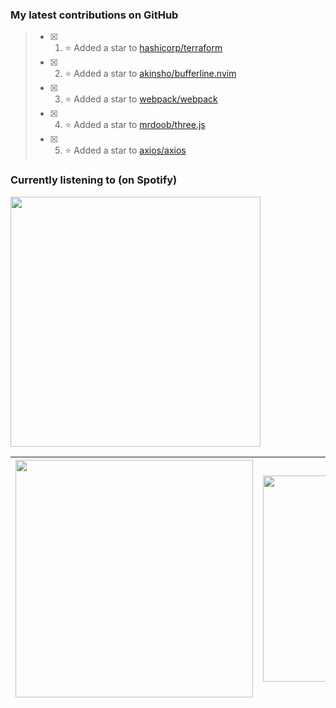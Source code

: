 ### My latest contributions on GitHub
<!--START_SECTION:activity-->
> - [x] 1. ⭐ Added a star to [hashicorp/terraform](https://github.com/hashicorp/terraform)
> - [x] 2. ⭐ Added a star to [akinsho/bufferline.nvim](https://github.com/akinsho/bufferline.nvim)
> - [x] 3. ⭐ Added a star to [webpack/webpack](https://github.com/webpack/webpack)
> - [x] 4. ⭐ Added a star to [mrdoob/three.js](https://github.com/mrdoob/three.js)
> - [x] 5. ⭐ Added a star to [axios/axios](https://github.com/axios/axios)
<!--END_SECTION:activity-->

### Currently listening to (on Spotify)
<img src="https://spotify-hyduez.vercel.app/api/spotify" width="400em">

| <img src="https://github-readme-stats.vercel.app/api?username=hyduez&show_icons=true&hide_border=true&&count_private=true&include_all_commits=true&theme=transparent" width="380em" /> | <img src="https://github-readme-stats.vercel.app/api/top-langs/?username=hyduez&layout=compact&hide_border=true&theme=transparent" width="330em" /> |
| -------------------- | -------------------- |
